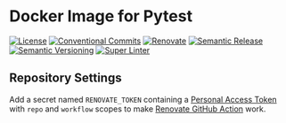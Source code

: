# Docker Image for Pytest

[![License](https://img.shields.io/badge/License-MIT-green.svg)](LICENSE)
[![Conventional Commits](https://img.shields.io/badge/Conventional%20Commits-1.0.0-yellow.svg)](https://conventionalcommits.org/)
[![Renovate](https://img.shields.io/badge/Renovate-enabled-brightgreen.svg?logo=renovatebot)](https://renovatebot.com/)
[![Semantic Release](https://img.shields.io/badge/Semantic%20Release-enabled-brightgreen.svg?logo=semantic-release)](https://github.com/semantic-release/semantic-release)
[![Semantic Versioning](https://img.shields.io/badge/Semantic%20Versioning-2.0.0-yellow.svg?logo=semver)](https://semver.org/)
[![Super Linter](https://img.shields.io/badge/Super--Linter-enabled-brightgreen.svg?logo=super-linter)](https://github.com/github/super-linter)

## Repository Settings

Add a secret named `RENOVATE_TOKEN` containing a [Personal Access Token](https://github.com/settings/tokens) with `repo` and `workflow` scopes to make [Renovate GitHub Action](https://github.com/renovatebot/github-action) work.
